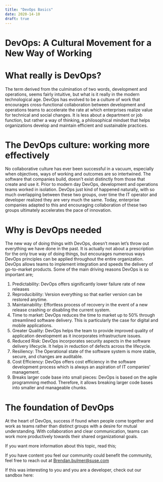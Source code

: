 ```yaml
---
title: "DevOps Basics"
date: 2020-14-10
draft: true
---
```


# DevOps: A Cultural Movement for a New Way of Working 

# What really is DevOps? 

The term derived from the culmination of two words, development and operations, seems fairly intuitive, but what is it really in the modern technological age. DevOps has evolved to be a culture of work that encourages cross-functional collaboration between development and operations teams to accelerate the rate at which enterprises realize value for technical and social changes. It is less about a department or job function, but rather a way of thinking, a philosophical mindset that helps organizations develop and maintain efficient and sustainable practices. 

# The DevOps culture: working more effectively

No collaborative culture has ever been successful in a vacuum, especially when objectives, ways of working and outcomes are so intertwined. The software that companies build, doesn’t exist distinctly from those that create and use it. Prior to modern day DevOps, development and operations teams worked in isolation. DevOps just kind of happened naturally, with so much overlapping between these two groups, over time the IT operator and developer realized they are very much the same. Today, enterprise companies adapted to this and encouraging collaboration of these two groups ultimately accelerates the pace of innovation. 

# Why is DevOps needed

The new way of doing things with DevOps, doesn’t mean let’s throw out everything we have done in the past. It is actually not about a prescription for the only true way of doing things, but encourages numerous ways DevOps principles can be applied throughout the entire organization. DevOps allows teams to implement integration and speeds the delivery of go-to-market products. Some of the main driving reasons DevOps is so important are;

1. Predictability: DevOps offers significantly lower failure rate of new releases
2. Reproducibility: Version everything so that earlier version can be restored anytime.
3. Maintainability: Effortless process of recovery in the event of a new release crashing or disabling the current system.
4. Time to market: DevOps reduces the time to market up to 50% through streamlined software delivery. This is particularly the case for digital and mobile applications.
5. Greater Quality: DevOps helps the team to provide improved quality of application development as it incorporates infrastructure issues.
6. Reduced Risk: DevOps incorporates security aspects in the software delivery lifecycle. It helps in reduction of defects across the lifecycle.
7. Resiliency: The Operational state of the software system is more stable, secure, and changes are auditable.
8. Cost Efficiency: DevOps offers cost efficiency in the software development process which is always an aspiration of IT companies' management.
9. Breaks larger code base into small pieces: DevOps is based on the agile programming method. Therefore, it allows breaking larger code bases into smaller and manageable chunks.

# The foundation of DevOps

At the heart of DevOps, success if found when people come together and work as teams rather than distinct groups with a desire for mutual understanding. With collaboration and clear communication, teams can work more productively towards their shared organizational goals. 

If you want more information about this topic, read this;

If you have content you feel our community could benefit the community, feel free to reach out at Brendan.bulmer@suse.com 

If this was interesting to you and you are a developer, check out our sandbox here: 
